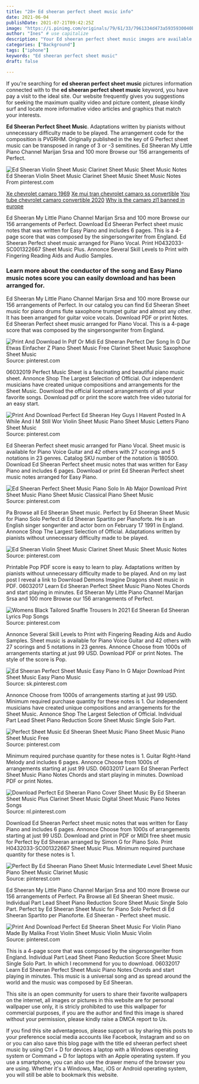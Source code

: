 ```yaml
---
title: "28+ Ed sheeran perfect sheet music info"
date: 2021-06-04
publishDate: 2021-07-21T09:42:25Z
image: "https://i.pinimg.com/originals/79/61/33/7961334d473a5935930040b07ca01e6a.jpg"
author: "Ines" # use capitalize
description: "Your Ed sheeran perfect sheet music images are available in this site. Ed sheeran perfect sheet music are a topic that is being searched for and liked by netizens today. You can Find and Download the Ed sheeran perfect sheet music files here. Get all royalty-free images."
categories: ["Background"]
tags: ["iphone"]
keywords: "Ed sheeran perfect sheet music"
draft: false

---
```


If you're searching for **ed sheeran perfect sheet music** pictures information connected with to the **ed sheeran perfect sheet music** keyword, you have pay a visit to the ideal  site.  Our website frequently  gives you  suggestions  for seeking  the maximum  quality video and picture  content, please kindly surf and locate more informative video articles and graphics  that match your interests.

**Ed Sheeran Perfect Sheet Music**. Adaptations written by pianists without unnecessary difficulty made to be played. The arrangement code for the composition is PVGRHM. Originally published in the key of G Perfect sheet music can be transposed in range of 3 or -3 semitines. Ed Sheeran My Little Piano Channel Marijan Srsa and 100 more Browse our 156 arrangements of Perfect.

![Ed Sheeran Violin Sheet Music Clarinet Sheet Music Sheet Music Notes](https://i.pinimg.com/originals/63/e1/bd/63e1bd02d70e1a84b2d69107ca2667b1.png "Ed Sheeran Violin Sheet Music Clarinet Sheet Music Sheet Music Notes")
Ed Sheeran Violin Sheet Music Clarinet Sheet Music Sheet Music Notes From pinterest.com

[Xe chevrolet camaro 1969](/xe-chevrolet-camaro-1969/)
[Xe mui tran chevrolet camaro ss convertible](/xe-mui-tran-chevrolet-camaro-ss-convertible/)
[You tube chevrolet camaro convertible 2020](/you-tube-chevrolet-camaro-convertible-2020/)
[Why is the camaro zl1 banned in europe](/why-is-the-camaro-zl1-banned-in-europe/)

Ed Sheeran My Little Piano Channel Marijan Srsa and 100 more Browse our 156 arrangements of Perfect. Download Ed Sheeran Perfect sheet music notes that was written for Easy Piano and includes 6 pages. This is a 4-page score that was composed by the singersongwriter from England. Ed Sheeran Perfect sheet music arranged for Piano Vocal. Print H0432033-SC001322667 Sheet Music Plus. Annonce Several Skill Levels to Print with Fingering Reading Aids and Audio Samples.

### Learn more about the conductor of the song and Easy Piano music notes score you can easily download and has been arranged for.

Ed Sheeran My Little Piano Channel Marijan Srsa and 100 more Browse our 156 arrangements of Perfect. In our catalog you can find Ed Sheeran Sheet music for piano drums flute saxophone trumpet guitar and almost any other. It has been arranged for guitar voice vocals. Download PDF or print Notes. Ed Sheeran Perfect sheet music arranged for Piano Vocal. This is a 4-page score that was composed by the singersongwriter from England.


![Print And Download In Pdf Or Midi Ed Sheeran Perfect Der Song In G Dur Etwas Einfacher Z Piano Sheet Music Free Clarinet Sheet Music Saxophone Sheet Music](https://i.pinimg.com/originals/7c/12/2b/7c122b7dd0eabdc38d1cd6ebf43ec0ab.png "Print And Download In Pdf Or Midi Ed Sheeran Perfect Der Song In G Dur Etwas Einfacher Z Piano Sheet Music Free Clarinet Sheet Music Saxophone Sheet Music")
Source: pinterest.com

06032019 Perfect Music Sheet is a fascinating and beautiful piano music sheet. Annonce Shop The Largest Selection of Official. Our independent musicians have created unique compositions and arrangements for the Sheet Music. Download the official licensed arrangements of all your favorite songs. Download pdf or print the score watch free video tutorial for an easy start.

![Print And Download Perfect Ed Sheeran Hey Guys I Havent Posted In A While And I M Still Wor Violin Sheet Music Piano Sheet Music Letters Piano Sheet Music](https://i.pinimg.com/originals/87/a8/90/87a89097d2b655c7a3747cb96a063655.jpg "Print And Download Perfect Ed Sheeran Hey Guys I Havent Posted In A While And I M Still Wor Violin Sheet Music Piano Sheet Music Letters Piano Sheet Music")
Source: pinterest.com

Ed Sheeran Perfect sheet music arranged for Piano Vocal. Sheet music is available for Piano Voice Guitar and 42 others with 27 scorings and 5 notations in 23 genres. Catalog SKU number of the notation is 180500. Download Ed Sheeran Perfect sheet music notes that was written for Easy Piano and includes 6 pages. Download or print Ed Sheeran Perfect sheet music notes arranged for Easy Piano.

![Ed Sheeran Perfect Sheet Music Piano Solo In Ab Major Download Print Sheet Music Piano Sheet Music Classical Piano Sheet Music](https://i.pinimg.com/originals/1b/0c/75/1b0c75d78be73736090cec6dd34968a9.gif "Ed Sheeran Perfect Sheet Music Piano Solo In Ab Major Download Print Sheet Music Piano Sheet Music Classical Piano Sheet Music")
Source: pinterest.com

Pa Browse all Ed Sheeran Sheet music. Perfect by Ed Sheeran Sheet Music for Piano Solo Perfect di Ed Sheeran Spartito per Pianoforte. He is an English singer songwriter and actor born on February 17 1991 in England. Annonce Shop The Largest Selection of Official. Adaptations written by pianists without unnecessary difficulty made to be played.

![Ed Sheeran Violin Sheet Music Clarinet Sheet Music Sheet Music Notes](https://i.pinimg.com/originals/63/e1/bd/63e1bd02d70e1a84b2d69107ca2667b1.png "Ed Sheeran Violin Sheet Music Clarinet Sheet Music Sheet Music Notes")
Source: pinterest.com

Printable Pop PDF score is easy to learn to play. Adaptations written by pianists without unnecessary difficulty made to be played. And on my last post I reveal a link to Download Demons Imagine Dragons sheet music in PDF. 06032017 Learn Ed Sheeran Perfect Sheet Music Piano Notes Chords and start playing in minutes. Ed Sheeran My Little Piano Channel Marijan Srsa and 100 more Browse our 156 arrangements of Perfect.

![Womens Black Tailored Snaffle Trousers In 2021 Ed Sheeran Ed Sheeran Lyrics Pop Songs](https://i.pinimg.com/originals/3d/9b/b9/3d9bb99d5c747a6a349b0fafeddd545b.jpg "Womens Black Tailored Snaffle Trousers In 2021 Ed Sheeran Ed Sheeran Lyrics Pop Songs")
Source: pinterest.com

Annonce Several Skill Levels to Print with Fingering Reading Aids and Audio Samples. Sheet music is available for Piano Voice Guitar and 42 others with 27 scorings and 5 notations in 23 genres. Annonce Choose from 1000s of arrangements starting at just 99 USD. Download PDF or print Notes. The style of the score is Pop.

![Ed Sheeran Perfect Sheet Music Easy Piano In G Major Download Print Sheet Music Easy Piano Music](https://i.pinimg.com/originals/c9/16/d9/c916d9caf313f000198f538b2ef94f80.gif "Ed Sheeran Perfect Sheet Music Easy Piano In G Major Download Print Sheet Music Easy Piano Music")
Source: sk.pinterest.com

Annonce Choose from 1000s of arrangements starting at just 99 USD. Minimum required purchase quantity for these notes is 1. Our independent musicians have created unique compositions and arrangements for the Sheet Music. Annonce Shop The Largest Selection of Official. Individual Part Lead Sheet Piano Reduction Score Sheet Music Single Solo Part.

![Perfect Sheet Music Ed Sheeran Sheet Music Piano Sheet Music Piano Sheet Music Free](https://i.pinimg.com/originals/e8/73/27/e87327ee365b89ac13e08aec9ca7c166.jpg "Perfect Sheet Music Ed Sheeran Sheet Music Piano Sheet Music Piano Sheet Music Free")
Source: pinterest.com

Minimum required purchase quantity for these notes is 1. Guitar Right-Hand Melody and includes 6 pages. Annonce Choose from 1000s of arrangements starting at just 99 USD. 06032017 Learn Ed Sheeran Perfect Sheet Music Piano Notes Chords and start playing in minutes. Download PDF or print Notes.

![Download Perfect Ed Sheeran Piano Cover Sheet Music By Ed Sheeran Sheet Music Plus Clarinet Sheet Music Digital Sheet Music Piano Notes Songs](https://i.pinimg.com/originals/85/34/db/8534db9140eaafca98c5f569e0bbd542.png "Download Perfect Ed Sheeran Piano Cover Sheet Music By Ed Sheeran Sheet Music Plus Clarinet Sheet Music Digital Sheet Music Piano Notes Songs")
Source: nl.pinterest.com

Download Ed Sheeran Perfect sheet music notes that was written for Easy Piano and includes 6 pages. Annonce Choose from 1000s of arrangements starting at just 99 USD. Download and print in PDF or MIDI free sheet music for Perfect by Ed Sheeran arranged by Simon G for Piano Solo. Print H0432033-SC001322667 Sheet Music Plus. Minimum required purchase quantity for these notes is 1.

![Perfect By Ed Sheeran Piano Sheet Music Intermediate Level Sheet Music Piano Sheet Music Clarinet Music](https://i.pinimg.com/originals/c6/f4/74/c6f474869ca6316a1d912208cb96db30.jpg "Perfect By Ed Sheeran Piano Sheet Music Intermediate Level Sheet Music Piano Sheet Music Clarinet Music")
Source: pinterest.com

Ed Sheeran My Little Piano Channel Marijan Srsa and 100 more Browse our 156 arrangements of Perfect. Pa Browse all Ed Sheeran Sheet music. Individual Part Lead Sheet Piano Reduction Score Sheet Music Single Solo Part. Perfect by Ed Sheeran Sheet Music for Piano Solo Perfect di Ed Sheeran Spartito per Pianoforte. Ed Sheeran - Perfect sheet music.

![Print And Download Perfect Ed Sheeran Sheet Music For Violin Piano Made By Malika Frost Violin Sheet Music Violin Music Violin](https://i.pinimg.com/originals/79/61/33/7961334d473a5935930040b07ca01e6a.jpg "Print And Download Perfect Ed Sheeran Sheet Music For Violin Piano Made By Malika Frost Violin Sheet Music Violin Music Violin")
Source: pinterest.com

This is a 4-page score that was composed by the singersongwriter from England. Individual Part Lead Sheet Piano Reduction Score Sheet Music Single Solo Part. In which I recommend for you to download. 06032017 Learn Ed Sheeran Perfect Sheet Music Piano Notes Chords and start playing in minutes. This music is a universal song and as spread around the world and the music was composed by Ed Sheeran.

This site is an open community for users to share their favorite wallpapers on the internet, all images or pictures in this website are for personal wallpaper use only, it is stricly prohibited to use this wallpaper for commercial purposes, if you are the author and find this image is shared without your permission, please kindly raise a DMCA report to Us.

If you find this site adventageous, please support us by sharing this posts to your preference social media accounts like Facebook, Instagram and so on or you can also save this blog page with the title ed sheeran perfect sheet music by using Ctrl + D for devices a laptop with a Windows operating system or Command + D for laptops with an Apple operating system. If you use a smartphone, you can also use the drawer menu of the browser you are using. Whether it's a Windows, Mac, iOS or Android operating system, you will still be able to bookmark this website.
